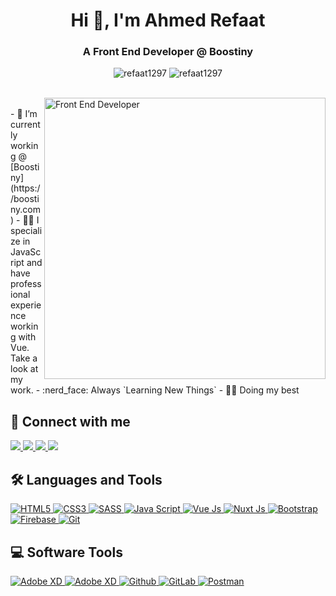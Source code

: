 <h1 align="center">Hi 👋, I'm Ahmed Refaat</h1>
<h3 align="center">A Front End Developer @ Boostiny</h3>

<p align="center"> 
  <img src="https://komarev.com/ghpvc/?username=refaat1297&label=Profile%20views&color=0e75b6&style=flat" alt="refaat1297" />
  <img src="https://img.shields.io/github/followers/refaat1297?label=Followers" alt="refaat1297" />
</p>

<br>

<img align="right" src="https://camo.githubusercontent.com/86a3b6db470f1a0429f7355c08d1edabf3d2c804/68747470733a2f2f6d69726f2e6d656469756d2e636f6d2f6d61782f313336302f312a495247486d69477361313673746564517649615a66772e676966" width="450px" alt="Front End Developer"/>

<br>
- 🔭 I’m currently working @ [Boostiny](https://boostiny.com)
- 👨‍💻 I specialize in JavaScript and have professional experience working with Vue. Take a look at my work. 
- :nerd_face: Always `Learning New Things`
- 👷‍♂️ Doing my best 

<br>

## 📩 Connect with me
<p align="left">
  <a href="mailto:a.refaat1297@gmail.com" tagret="_blank" title="Gmail">
      <img src="https://img.shields.io/badge/Gmail-D14836?style=for-the-badge&logo=gmail&logoColor=white"/>
  </a>  
  <a href="https://www.linkedin.com/in/refaat1297/" tagret="_blank" title="LinkedIn">
    <img src="https://img.shields.io/badge/linkedin-%230077B5.svg?style=for-the-badge&logo=linkedin&logoColor=white"/>
  </a>  
  <a href="https://www.facebook.com/refaat1297" tagret="_blank" title="Facebook">
    <img src="https://img.shields.io/badge/Facebook-%231877F2.svg?style=for-the-badge&logo=Facebook&logoColor=white"/>
  </a>
  <a href="https://www.instagram.com/refaat1297" tagret="_blank" title="Instagram">
    <img src="https://img.shields.io/badge/Instagram-E4405F?style=for-the-badge&logo=instagram&logoColor=white"/>
  </a>
</p>

## 🛠 Languages and Tools
<p align="left">
  <a href="https://developer.mozilla.org/en-US/docs/Web/HTML" target="_blank" title="HTML5">
    <img src="https://img.shields.io/badge/HTML5-E34F26?style=for-the-badge&logo=html5&logoColor=white" alt="HTML5">
  </a>
  <a href="https://developer.mozilla.org/en-US/docs/Web/CSS" target="_blank" title="CSS3">
    <img src="https://img.shields.io/badge/CSS3-1572B6?style=for-the-badge&logo=css3&logoColor=white" alt="CSS3">
  </a>
  <a href="https://sass-lang.com" target="_blank" title="SASS">
    <img src="https://img.shields.io/badge/Sass-CC6699?style=for-the-badge&logo=sass&logoColor=white" alt="SASS">
  </a>
  <a href="https://developer.mozilla.org/en-US/docs/Web/JavaScript" target="_blank" title="Java Script">
    <img src="https://img.shields.io/badge/JavaScript-F7DF1E?style=for-the-badge&logo=javascript&logoColor=black" alt="Java Script">
  </a>
  <a href="https://vuejs.org" target="_blank" title="Vue Js">
    <img src="https://img.shields.io/badge/Vue.js-35495E?style=for-the-badge&logo=vue.js&logoColor=4FC08D" alt="Vue Js">
  </a>
  <a href="https://nuxtjs.org" target="_blank" title="Nuxt Js">
    <img src="https://img.shields.io/badge/Nuxt-002E3B?style=for-the-badge&logo=nuxtdotjs&logoColor=#00DC82" alt="Nuxt Js">
  </a>
  <a href="https://getbootstrap.com" target="_blank" title="Bootstrap">
    <img src="https://img.shields.io/badge/Bootstrap-563D7C?style=for-the-badge&logo=bootstrap&logoColor=white" alt="Bootstrap">
  </a>
  <a href="https://firebase.google.com/" target="_blank" title="Firebase">
    <img src="https://img.shields.io/badge/firebase-%23039BE5.svg?style=for-the-badge&logo=firebase" alt="Firebase">
  </a>
  <a href="https://git-scm.com/" target="_blank" title="Git">
    <img src="https://img.shields.io/badge/git-%23F05033.svg?style=for-the-badge&logo=git&logoColor=white" alt="Git">
  </a>
</p>

## 💻 Software Tools
<p align="left">
  <a href="https://www.figma.com" target="_blank" title="Figma">
    <img src="https://img.shields.io/badge/figma-%23F24E1E.svg?style=for-the-badge&logo=figma&logoColor=white" alt="Adobe XD">
  </a>
  <a href="https://www.adobe.com/mena_en/products/xd.html" target="_blank" title="Adobe XD">
    <img src="https://img.shields.io/badge/Adobe%20XD-470137?style=for-the-badge&logo=Adobe%20XD&logoColor=#FF61F6" alt="Adobe XD">
  </a>
  <a href="https://github.com/" target="_blank" title="Github">
    <img src="https://img.shields.io/badge/GitHub-100000?style=for-the-badge&logo=github&logoColor=white" alt="Github">
  </a>
  <a href="https://about.gitlab.com" target="_blank" title="GitLab">
    <img src="https://img.shields.io/badge/GitLab-330F63?style=for-the-badge&logo=gitlab&logoColor=white" alt="GitLab">
  </a>
  <a href="https://www.postman.com/" target="_blank" title="Postman">
    <img src="https://img.shields.io/badge/Postman-FF6C37?style=for-the-badge&logo=postman&logoColor=white" alt="Postman">
  </a>
 
  
</p>


